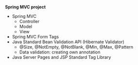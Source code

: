 **Spring MVC project**

- Spring MVC 
    - Controller
    - Model 
    - View
- Spring MVC Form Tags
- Java Standard Bean Validation API (Hibernate Validator)
    - @Size, @NotEmpty, @NotBlank, @Min, @Max, @Pattern 
    - Data validation: creating own annotation
- Java Server Pages and JSP Standard Tag Library